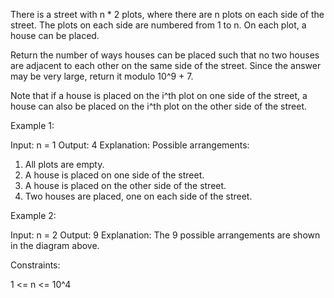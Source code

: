 There is a street with n * 2 plots, where there are n plots on each side of
the street. The plots on each side are numbered from 1 to n. On each plot, a
house can be placed.

Return the number of ways houses can be placed such that no two houses are
adjacent to each other on the same side of the street. Since the answer may
be very large, return it modulo 10^9 + 7.

Note that if a house is placed on the i^th plot on one side of the street, a
house can also be placed on the i^th plot on the other side of the street.


Example 1:


Input: n = 1
Output: 4
Explanation: 
Possible arrangements:
1. All plots are empty.
2. A house is placed on one side of the street.
3. A house is placed on the other side of the street.
4. Two houses are placed, one on each side of the street.


Example 2:


Input: n = 2
Output: 9
Explanation: The 9 possible arrangements are shown in the diagram above.



Constraints:


1 <= n <= 10^4




